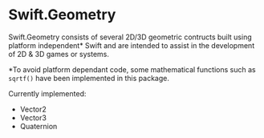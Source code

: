 # Swift.Geometry

Swift.Geometry consists of several 2D/3D geometric contructs built using platform independent* Swift and are intended to assist in the development of 2D & 3D games or systems.

*To avoid platform dependant code, some mathematical functions such as `sqrtf()` have been implemented in this package.

Currently implemented:
- Vector2
- Vector3
- Quaternion